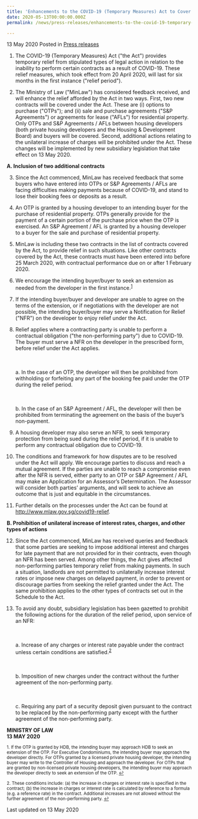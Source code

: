 ```yaml
---
title: 'Enhancements to the COVID-19 (Temporary Measures) Act to Cover Two New Contracts and Prohibit Unilateral Increase of Charges'
date: 2020-05-13T00:00:00.000Z
permalink: /news/press-releases/enhancements-to-the-covid-19-temporary-measures-act-to-cover-two-new-contracts/

---
```



13 May 2020 Posted in [Press releases](/news/press-releases)

<ol start="1">
<li> The COVID-19 (Temporary Measures) Act ("the Act") provides temporary relief from stipulated types of legal action in relation to the inability to perform certain contracts as a result of COVID-19. These relief measures, which took effect from 20 April 2020, will last for six months in the first instance ("relief period"). </li>
</ol>

<ol start="2">
<li> The Ministry of Law ("MinLaw") has considered feedback received, and will enhance the relief afforded by the Act in two ways. First, two new contracts will be covered under the Act. These are (i) options to purchase ("OTPs"); and (ii) sale and purchase agreements ("S&P Agreements") or agreements for lease ("AFLs") for residential property. Only OTPs and S&P Agreements / AFLs between housing developers (both private housing developers and the Housing & Development Board) and buyers will be covered. Second, additional actions relating to the unilateral increase of charges will be prohibited under the Act. These changes will be implemented by new subsidiary legislation that take effect on 13 May 2020. </li>
</ol>

**A. Inclusion of two additional contracts**

<ol start="3">
<li> Since the Act commenced, MinLaw has received feedback that some buyers who have entered into OTPs or S&P Agreements / AFLs are facing difficulties making payments because of COVID-19, and stand to lose their booking fees or deposits as a result. </li>
</ol>

<ol start="4">
<li> An OTP is granted by a housing developer to an intending buyer for the purchase of residential property. OTPs generally provide for the payment of a certain portion of the purchase price when the OTP is exercised. An S&P Agreement / AFL is granted by a housing developer to a buyer for the sale and purchase of residential property. </li>
</ol>

<ol start="5">
<li> MinLaw is including these two contracts in the list of contracts covered by the Act, to provide relief in such situations. Like other contracts covered by the Act, these contracts must have been entered into before 25 March 2020, with contractual performance due on or after 1 February 2020. </li>
</ol>

<ol start="6">
<li> We encourage the intending buyer/buyer to seek an extension as needed from the developer in the first instance.<sup><a href="#fn1" id="ref1">1</a></sup> </li>
</ol>

<ol start="7">
<li> If the intending buyer/buyer and developer are unable to agree on the terms of the extension, or if negotiations with the developer are not possible, the intending buyer/buyer may serve a Notification for Relief ("NFR") on the developer to enjoy relief under the Act.</li>
</ol>

<ol start="8">
<li> Relief applies where a contracting party is unable to perform a contractual obligation ("the non-performing party") due to COVID-19. The buyer must serve a NFR on the developer in the prescribed form, before relief under the Act applies. 

<br><br>a. In the case of an OTP, the developer will then be prohibited from withholding or forfeiting any part of the booking fee paid under the OTP during the relief period.

<br><br>b. In the case of an S&P Agreement / AFL, the developer will then be prohibited from terminating the agreement on the basis of the buyer’s non-payment.</li>
</ol>

<ol start="9">
<li> A housing developer may also serve an NFR, to seek temporary protection from being sued during the relief period, if it is unable to perform any contractual obligation due to COVID-19.</li>
</ol>

<ol start="10">
<li> The conditions and framework for how disputes are to be resolved under the Act will apply. We encourage parties to discuss and reach a mutual agreement. If the parties are unable to reach a compromise even after the NFR is served, either party to an OTP or S&P Agreement / AFL may make an Application for an Assessor’s Determination. The Assessor will consider both parties’ arguments, and will seek to achieve an outcome that is just and equitable in the circumstances.</li>
</ol>

<ol start="11">
<li> Further details on the processes under the Act can be found at <a href="http://www.mlaw.gov.sg/covid19-relief">http://www.mlaw.gov.sg/covid19-relief</a>.</li>
</ol>

**B. Prohibition of unilateral increase of interest rates, charges, and other types of actions**

<ol start="12">
<li> Since the Act commenced, MinLaw has received queries and feedback that some parties are seeking to impose additional interest and charges for late payment that are not provided for in their contracts, even though an NFR has been served. Among other things, the Act gives affected non-performing parties temporary relief from making payments. In such a situation, landlords are not permitted to unilaterally increase interest rates or impose new charges on delayed payment, in order to prevent or discourage parties from seeking the relief granted under the Act. The same prohibition applies to the other types of contracts set out in the Schedule to the Act. </li>
</ol>

<ol start="13">
<li> To avoid any doubt, subsidiary legislation has been gazetted to prohibit the following actions for the duration of the relief period, upon service of an NFR:   

<br><br>a. Increase of any charges or interest rate payable under the contract unless certain conditions are satisfied.<sup><a href="#fn2" id="ref2">2</a></sup> 

<br><br>b. Imposition of new charges under the contract without the further agreement of the non-performing party.

<br><br>c. Requiring any part of a security deposit given pursuant to the contract to be replaced by the non-performing party except with the further agreement of the non-performing party. </li>
</ol>


**MINISTRY OF LAW**
<br>**13 MAY 2020**

<p><sup id="fn1">1. If the OTP is granted by HDB, the intending buyer may approach HDB to seek an extension of the OTP. For Executive Condominiums, the intending buyer may approach the developer directly. For OTPs granted by a licensed private housing developer, the intending buyer may write to the Controller of Housing and approach the developer. For OTPs that are granted by non-licensed private housing developers, the intending buyer may approach the developer directly to seek an extension of the OTP. <a href="#ref1" title="Jump back to footnote 1 in the text.">↩</a></sup></p>

<p><sup id="fn2">2. These conditions include: (a) the increase in charges or interest rate is specified in the contract; (b) the increase in charges or interest rate is calculated by reference to a formula (e.g. a reference rate) in the contract. Additional increases are not allowed without the further agreement of the non-performing party. <a href="#ref2" title="Jump back to footnote 2 in the text.">↩</a></sup></p>


<p class="right-side-updated">Last updated on 13 May 2020</p>
